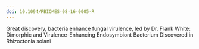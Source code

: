```yaml
---
doi: 10.1094/PBIOMES-08-16-0005-R
---
```

Great discovery, bacteria enhance fungal virulence, led by Dr. Frank White:
Dimorphic and Virulence-Enhancing Endosymbiont Bacterium Discovered in
Rhizoctonia solani
